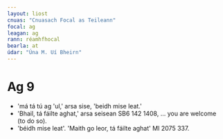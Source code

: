 ```yaml
---
layout: liost
cnuas: "Cnuasach Focal as Teileann"
focal: ag
leagan: ag
rann: réamhfhocal
bearla: at
údar: "Úna M. Uí Bheirn"
---
```


# Ag 9

* 'má tá tú ag 'ul,' arsa sise, 'beidh mise leat.'
* 'Bhail, tá fáilte aghat,' arsa seisean SB6 142 1408, ...
you are welcome (to do so).
* 'béidh mise leat'. 'Maith go leor, tá fáilte aghat' MI 2075 337. 
